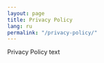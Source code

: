 ```yaml
---
layout: page
title: Privacy Policy
lang: ru
permalink: "/privacy-policy/"
---
```


Privacy Policy text